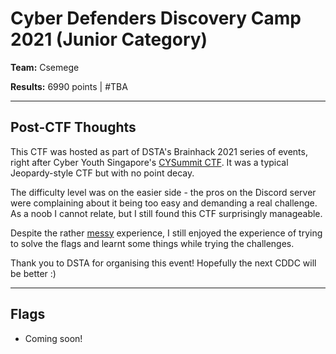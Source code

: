 # Cyber Defenders Discovery Camp 2021 (Junior Category)

**Team:** Csemege 

**Results:** 6990 points | #TBA

---

## Post-CTF Thoughts

This CTF was hosted as part of DSTA's Brainhack 2021 series of events, right after Cyber Youth Singapore's [CYSummit CTF](https://github.com/xeniafiorenza/CTF-Writeups/tree/main/CYS%202021). It was a typical Jeopardy-style CTF but with no point decay.

The difficulty level was on the easier side - the pros on the Discord server were complaining about it being too easy and demanding a real challenge. As a noob I cannot relate, but I still found this CTF surprisingly manageable.

Despite the rather [messy](https://www.notion.so/CDDC21-Review-f239e9f81a32434f8e7af3053c9c74e8) experience, I still enjoyed the experience of trying to solve the flags and learnt some things while trying the challenges.

Thank you to DSTA for organising this event! Hopefully the next CDDC will be better :)

---

## Flags
* Coming soon!
<!--
* [Break It Down]() (Crypto)
  * [1 | Arch 6x64]() (100pts)
  * [2 | No Rotations]() (200pts)
  * [3 | Nice Encryption]() (200pts)
* [Going Active]() (Reconnaissance)
  * [2 | Easy Access]() (200pts)
* [Let's Go Hunting]() (OSINT)
  * [4 | Name System]() (200pts)
  * [5 | Broken System]() (300pts)
* [Linux Rules the World!]() (Linux)
  * [1 | Lock and Key]() (100pts)
  * [2 | License to Run]() (100pts)
  * [3 | Historian]() (200pts)
  * [4 | Line Inspection]() (200pts)
  * [5 | Super]() (200pts)
* [Post Mortem]() (Forensics)
  * [3 | WPA]() (300pts)
  * [4 | Default Password]() (400pts)
* [Web Takedown Episode 1]() (Web Vulnerabilities)
  * [4 | Traversal]() (300pts)
  * [5 | Bypass]() (200pts)
* [Web Takedown Episode 2]() (Web Vulnerabilities)
  * [1 | Quick]() (200pts)
  * [2 | Just a Session]() (200pts)

---

Check out my teammate's write-ups here: [coming soon]
-->